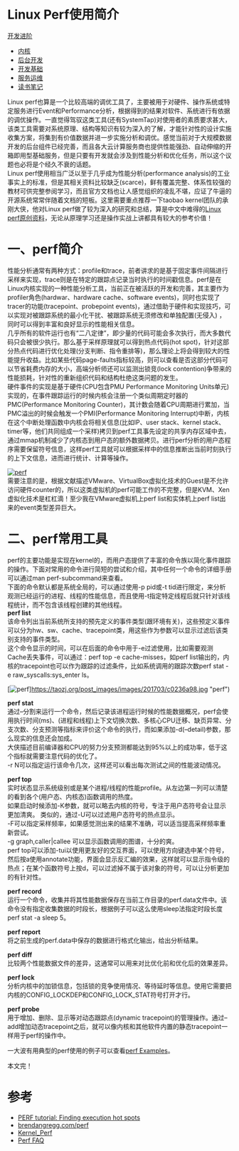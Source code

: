 # Linux Perf使用简介 

[开发进阶][0]

* [内核][1]
* [后台开发][2]
* [开发基础][3]
* [服务运维][4]
* [读书笔记][5]

Linux perf也算是一个比较高端的调优工具了，主要被用于对硬件、操作系统或特定服务进行Event和Performance分析，根据得到的结果对软件、系统进行有依据的调优操作。一直觉得驾驭这类工具(还有SystemTap)对使用者的素质要求甚大，该类工具需要对系统原理、结构等知识有较为深入的了解，才能针对性的设计实施收集方案，将集到有价值数据并进一步实施分析和调优。感觉当前对于大规模数据开发的后台组件已经完善，而且各大云计算服务商也提供性能强劲、自动伸缩的开箱即用型基础服务，但是只要有开发就会涉及到性能分析和优化任务，所以这个议题也必将是个经久不衰的话题。  
Linux perf使用相当广泛以至于几乎成为性能分析(performance analysis)的工业事实上的标准，但是其相关资料比较缺乏(scarce)，鲜有覆盖完整、体系性较强的教材可供完整参阅学习，而且官方文档也让人感觉组织的凌乱不堪，应证了牛逼的开源系统常常伴随着文档的短板。这里需要重点推荐一下taobao kernel团队的承刚大侠，他对Linux perf做了较为深入的研究和总结，算是中文中难得的[Linux perf原创资料][6]，无论从原理学习还是操作实战上讲都具有较大的参考价值！

# 一、perf简介

性能分析通常有两种方式：profile和trace，前者讲求的是基于固定事件间隔进行采样来实现，trace则是在特定的跟踪点记录当时执行的时间戳信息。perf是在Linux内核实现的一种性能分析工具，当前正在被活跃的开发和完善，其主要作为profiler角色(hardwar、hardware cache、software events)，同时也实现了tracer的功能(tracepoint、probepoint events)，通过借助于硬件和实现技巧，可以实现对被跟踪系统的最小化干扰、被跟踪系统无须修改和单独配置(无侵入) ，同时可以得到丰富和良好显示的性能相关信息。  
几乎所有的软件运行也有“二八定律”，即少量的代码可能会多次执行，而大多数代码只会被很少执行。那么基于采样原理就可以得到热点代码(hot spot)，针对这部分热点代码进行优化处理(分支判断、指令重排等)，那么理论上将会得到较大的性能提升收益。比如某些代码page-faults指标较高，则可以查看是否这部分代码可以节省耗费内存的大小，高端分析师还可以监测出锁竞(lock contention)争带来的性能损耗，针对性的重新组织代码和结构杜绝这类问题的发生。  
硬件事件的实现是基于硬件(CPU包含PMU Performance Monitoring Units单元)实现的，在事件跟踪运行的时候内核会注册一个类似周期定时器的PMC(Performance Monitoring Counter)，其计数会随着CPU周期进行累加，当PMC溢出的时候会触发一个PMI(Performance Monitoring Interrupt)中断，内核在这个中断处理函数中内核会将相关信息(比如IP、user stack、kernel stack、timer等，他们共同组成一个采样)拷贝到perf工具事先设定的共享内存区域中去，通过mmap机制减少了内核态到用户态的额外数据拷贝。进行perf分析的用户态程序需要保留符号信息，这样perf工具就可以根据采样中的信息推断出当前时刻执行的上下文信息，进而进行统计、计算等操作。

[![perf](https://taozj.org/post_images/images/201703/558cfe86.jpg "perf")](https://taozj.org/post_images/images/201703/558cfe86.jpg "perf")  
需要注意的是，根据文献描述VMware、VirtualBox虚拟化技术的Guest是不允许访问硬件counter的，所以这类虚拟机的perf可能工作的不完整，但是KVM、Xen虚拟化技术是杠杠滴！至少我在VMware虚拟机上perf list和实体机上perf list出来的event类型差异巨大。

# 二、perf常用工具

perf的主要功能是实现在kernel的，而用户态提供了丰富的命令族以简化事件跟踪的操作。下面对常用的命令进行简短的尝试和介绍，其中任何一个命令的详细手册可以通过man perf-subcommand来查看。  
下面的命令默认都是系统全局的，可以通过使用-p pid或-t tid进行限定，来分析观测已经运行的进程、线程的性能信息，而且使用-t指定特定线程后就只针对该线程统计，而不包含该线程创建的其他线程。  
**perf list**  
该命令列出当前系统所支持的预先定义的事件类型(跟环境有关)，这些预定义事件可以分为hw、sw、cache、tracepoint类，用这些作为参数可以显示过滤后该类别支持的事件类型。  
这个命令显示的时间，可以在后面的命令中用于-e过滤使用，比如需要观测Cache丢失事件，可以通过：perf top -e cache-misses，如perf list输出的，内核的tracepoint也可以作为跟踪的过滤条件，比如系统调用的跟踪次数perf stat -e raw_syscalls:sys_enter ls。

[![perf](https://taozj.org/post_images/images/201703/c0236a98.jpg "perf")]https://taozj.org/post_images/images/201703/c0236a98.jpg "perf")

**perf stat**  
通过–分割来运行一个命令，然后记录该进程运行时候的性能数据概况，perf会使用执行时间(ms)、(进程和线程)上下文切换次数、多核心CPU迁移、缺页异常、分支次数、分支预测等指标来评价这个命令的执行，而如果添加-d(–detail)参数，那么现实的信息还会加成。  
大侠描述目前编译器和CPU的努力分支预测都能达到95%以上的成功率，低于这个指标就需要注意代码的优化了。  
-r N可以指定运行该命令几次，这样还可以看出每次测试之间的性能波动情况。

**perf top**  
实时状态显示系统级别或是某个进程/线程的性能profile。从左边第一列可以清楚的看到各个(用户态、内核态)函数调用的热度。  
如果启动时候添加-K参数，就可以略去内核的符号，专注于用户态符号会让显示更加清爽。 类似的，通过-U可以过滤用户态符号的热点显示。  
-F可以指定采样频率，如果感觉测出来的结果不准确，可以适当提高采样频率重新尝试。  
-g graph,caller|callee 可以显示函数调用的图谱，十分的爽。  
perf top可以添加-tui以使用更友好的交互界面，可以使用方向键选中某个符号，然后按a使用annotate功能，界面会显示反汇编的效果，这样就可以显示指令级的热点；在某个函数符号上按d，可以过滤掉不属于该对象的符号，可以让分析更加的有针对性。

**perf record**  
运行一个命令，收集并将其性能数据保存在当前工作目录的perf.data文件中。该命令没有指定收集数据的时段长，根据例子可以这么使用sleep法指定时段长度perf stat -a sleep 5。

**perf report**  
将之前生成的perf.data中保存的数据进行格式化输出，给出分析结果。

**perf diff**  
比较两个性能数据文件的差异，这通常可以用来对比优化前和优化后的效果差异。

**perf lock**  
分析内核中的加锁信息，包括锁的竞争使用情况、等待延时等信息。使用它需要把内核的CONFIG_LOCKDEP和CONFIG_LOCK_STAT符号打开才行。

**perf probe**  
用于增加、删除、显示等对动态跟踪点(dynamic tracepoint)的管理操作。通过–add增加动态tracepoint之后，就可以像内核和其他软件内置的静态tracepoint一样用于perf的操作中。

一大波有用典型的perf使用的例子可以查看[perf Examples][7]。

本文完！

# 参考

* [PERF tutorial: Finding execution hot spots][8]
* [brendangregg.com/perf][7]
* [Kernel_Perf][9]
* [Perf FAQ][6]

[0]: /categories/开发进阶/
[1]: /tags/内核/
[2]: https://taozj.org/后台开发/
[3]: /tags/开发基础/
[4]: /tags/服务运维/
[5]: /tags/读书笔记/
[6]: http://kernel.taobao.org/index.php?title=Documents/Perf_FAQ
[7]: http://www.brendangregg.com/perf.html
[8]: http://sandsoftwaresound.net/perf/perf-tutorial-hot-spots/
[9]: http://kernel.taobao.org/index.php?title=Documents/Kernel_Perf
